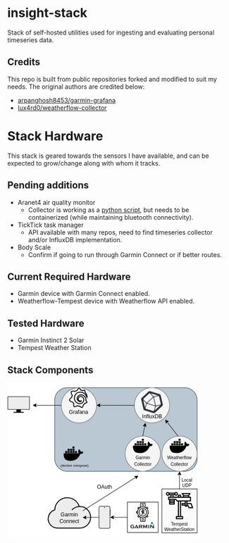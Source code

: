 # insight-stack
Stack of self-hosted utilities used for ingesting and evaluating personal timeseries data.

## Credits
This repo is built from public repositories forked and modified to suit my needs. The original authors are credited below:
- [arpanghosh8453/garmin-grafana](https://github.com/arpanghosh8453/garmin-grafana)
- [lux4rd0/weatherflow-collector](https://github.com/lux4rd0/weatherflow-collector)

# Stack Hardware
This stack is geared towards the sensors I have available, and can be expected to grow/change along with whom it tracks. 

## Pending additions
- Aranet4 air quality monitor
    - Collector is working as a [python script](https://github.com/Anrijs/Aranet4-Python/tree/master), but needs to be containerized (while maintaining bluetooth connectivity). 
- TickTick task manager
    - API available with many repos, need to find timeseries collector and/or InfluxDB implementation.
- Body Scale
    - Confirm if going to run through Garmin Connect or if better routes. 

## Current Required Hardware
- Garmin device with Garmin Connect enabled.
- Weatherflow-Tempest device with Weatherflow API enabled.

## Tested Hardware
- Garmin Instinct 2 Solar
- Tempest Weather Station

## Stack Components
![alt text](doc/insightstack.png)

